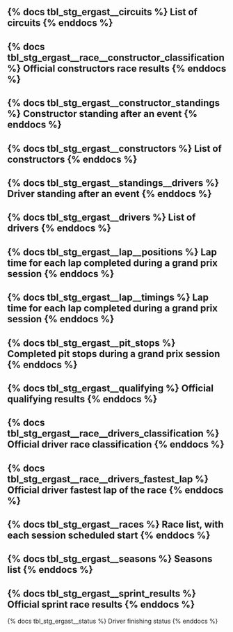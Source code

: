 {% docs tbl_stg_ergast__circuits %}
List of circuits
{% enddocs %}
---
{% docs tbl_stg_ergast__race__constructor_classification %}
Official constructors race results
{% enddocs %}
---
{% docs tbl_stg_ergast__constructor_standings %}
Constructor standing after an event
{% enddocs %}
---
{% docs tbl_stg_ergast__constructors %}
List of constructors
{% enddocs %}
---
{% docs tbl_stg_ergast__standings__drivers %}
Driver standing after an event
{% enddocs %}
---
{% docs tbl_stg_ergast__drivers %}
List of drivers
{% enddocs %}
---
{% docs tbl_stg_ergast__lap__positions %}
Lap time for each lap completed during a grand prix session
{% enddocs %}
---
{% docs tbl_stg_ergast__lap__timings %}
Lap time for each lap completed during a grand prix session
{% enddocs %}
---
{% docs tbl_stg_ergast__pit_stops %}
Completed pit stops during a grand prix session
{% enddocs %}
---
{% docs tbl_stg_ergast__qualifying %}
Official qualifying results
{% enddocs %}
---
{% docs tbl_stg_ergast__race__drivers_classification %}
Official driver race classification
{% enddocs %}
---
{% docs tbl_stg_ergast__race__drivers_fastest_lap %}
Official driver fastest lap of the race
{% enddocs %}
---
{% docs tbl_stg_ergast__races %}
Race list, with each session scheduled start
{% enddocs %}
---
{% docs tbl_stg_ergast__seasons %}
Seasons list
{% enddocs %}
---
{% docs tbl_stg_ergast__sprint_results %}
Official sprint race results
{% enddocs %}
---
{% docs tbl_stg_ergast__status %}
Driver finishing status
{% enddocs %}

